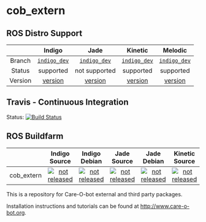 cob_extern
===========

## ROS Distro Support

|         | Indigo | Jade | Kinetic | Melodic |
|:-------:|:------:|:----:|:-------:|:-------:|
| Branch  | [`indigo_dev`](https://github.com/ipa320/cob_extern/tree/indigo_dev) | [`indigo_dev`](https://github.com/ipa320/cob_extern/tree/indigo_dev) | [`indigo_dev`](https://github.com/ipa320/cob_extern/tree/indigo_dev) | [`indigo_dev`](https://github.com/ipa320/cob_extern/tree/indigo_dev) |
| Status  | supported | not supported | supported | supported |
| Version | [version](http://repositories.ros.org/status_page/ros_indigo_default.html?q=cob_extern) | [version](http://repositories.ros.org/status_page/ros_jade_default.html?q=cob_extern) | [version](http://repositories.ros.org/status_page/ros_kinetic_default.html?q=cob_extern) | [version](http://repositories.ros.org/status_page/ros_melodic_default.html?q=cob_extern) |

## Travis - Continuous Integration

Status: [![Build Status](https://travis-ci.com/ipa320/cob_extern.svg?branch=indigo_dev)](https://travis-ci.com/ipa320/cob_extern)

## ROS Buildfarm

|         | Indigo Source | Indigo Debian | Jade Source | Jade Debian | Kinetic Source | Kinetic Debian | Melodic Source | Melodic Debian |
|:-------:|:-------------------:|:-------------------:|:-------------------:|:-------------------:|:-------------------:|:-------------------:|:-------------------:|:-------------------:|
| cob_extern | [![not released](http://build.ros.org/buildStatus/icon?job=Isrc_uT__cob_extern__ubuntu_trusty__source)](http://build.ros.org/view/Isrc_uT/job/Isrc_uT__cob_extern__ubuntu_trusty__source/) | [![not released](http://build.ros.org/buildStatus/icon?job=Ibin_uT64__cob_extern__ubuntu_trusty_amd64__binary)](http://build.ros.org/view/Ibin_uT64/job/Ibin_uT64__cob_extern__ubuntu_trusty_amd64__binary/) | [![not released](http://build.ros.org/buildStatus/icon?job=Jsrc_uT__cob_extern__ubuntu_trusty__source)](http://build.ros.org/view/Jsrc_uT/job/Jsrc_uT__cob_extern__ubuntu_trusty__source/) | [![not released](http://build.ros.org/buildStatus/icon?job=Jbin_uT64__cob_extern__ubuntu_trusty_amd64__binary)](http://build.ros.org/view/Jbin_uT64/job/Jbin_uT64__cob_extern__ubuntu_trusty_amd64__binary/) | [![not released](http://build.ros.org/buildStatus/icon?job=Ksrc_uX__cob_extern__ubuntu_xenial__source)](http://build.ros.org/view/Ksrc_uX/job/Ksrc_uX__cob_extern__ubuntu_xenial__source/) | [![not released](http://build.ros.org/buildStatus/icon?job=Kbin_uX64__cob_extern__ubuntu_xenial_amd64__binary)](http://build.ros.org/view/Kbin_uX64/job/Kbin_uX64__cob_extern__ubuntu_xenial_amd64__binary/) | [![not released](http://build.ros.org/buildStatus/icon?job=Msrc_uB__cob_extern__ubuntu_bionic__source)](http://build.ros.org/view/Msrc_uB/job/Msrc_uB__cob_extern__ubuntu_bionic__source/) | [![not released](http://build.ros.org/buildStatus/icon?job=Mbin_uB64__cob_extern__ubuntu_bionic_amd64__binary)](http://build.ros.org/view/Mbin_uB64/job/Mbin_uB64__cob_extern__ubuntu_bionic_amd64__binary/) |


This is a repository for Care-O-bot external and third party packages.

Installation instructions and tutorials can be found at http://www.care-o-bot.org.
